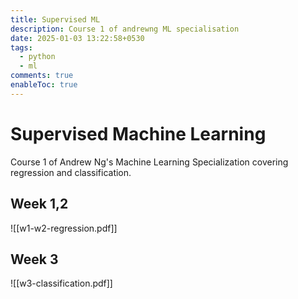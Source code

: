 ```yaml
---
title: Supervised ML
description: Course 1 of andrewng ML specialisation
date: 2025-01-03 13:22:58+0530
tags:
  - python
  - ml
comments: true
enableToc: true
---
```


# Supervised Machine Learning

Course 1 of Andrew Ng's Machine Learning Specialization covering regression and classification.

## Week 1,2
![[w1-w2-regression.pdf]]

## Week 3
![[w3-classification.pdf]]